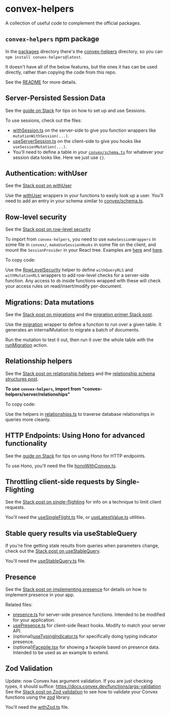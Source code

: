 # convex-helpers

A collection of useful code to complement the official packages.

## `convex-helpers` npm package

In the [packages](./packages/) directory there's the [convex-helpers](./packages/convex-helpers/)
directory, so you can `npm install convex-helpers@latest`.

It doesn't have all of the below features, but the ones it has can be used directly,
rather than copying the code from this repo.

See the [README](./packages/convex-helpers/README.md) for more details.

## Server-Persisted Session Data

See the [guide on Stack](https://stack.convex.dev/sessions-wrappers-as-middleware) for tips on how to set up and use Sessions.

To use sessions, check out the files:

- [withSession.ts](./convex/lib/withSession.ts) on the server-side to give you function wrappers like `mutationWithSession(...)`.
- [useServerSession.ts](./src/hooks/useServerSession.ts) on the client-side to give you hooks like `useSessionMutation(...)`.
- You'll need to define a table in your [`convex/schema.ts`](./convex/schema.ts) for whatever your session data looks like. Here we just use `{}`.

## Authentication: withUser

See the [Stack post on withUser](https://stack.convex.dev/wrappers-as-middleware-authentication)

Use the [withUser](./convex/lib/withUser.ts) wrappers in your functions to easily look up a user.
You'll need to add an entry in your schema similar to [convex/schema.ts](./convex/schema.ts).

## Row-level security

See the [Stack post on row-level security](https://stack.convex.dev/row-level-security)

To import from `convex-helpers`, you need to use `makeSessionWrappers` in some
file in `convex/`, `makeUseSessionHooks` in some file on the client,
and mount the `SessionProvider` in your React tree. Examples are
[here](./convex/lib/fromPackage.ts) and [here](./src/hooks/fromPackage.ts).

To copy code:

Use the [RowLevelSecurity](./convex/lib/rowLevelSecurity.ts) helper to define
`withQueryRLS` and `withMutationRLS` wrappers to add row-level checks for a
server-side function. Any access to `db` inside functions wrapped with these
will check your access rules on read/insert/modify per-document.

## Migrations: Data mutations

See the [Stack post on migrations](https://stack.convex.dev/migrating-data-with-mutations)
and the [migration primer Stack post](https://stack.convex.dev/intro-to-migrations).

Use the [migration](./convex/lib/migrations.ts) wrapper to define a function to
run over a given table.
It generates an internalMutation to migrate a batch of documents.

Run the mutation to test it out, then run it over the whole table with the
[runMigration](./convex/lib/migrations.ts) action.

## Relationship helpers

See the [Stack post on relationship helpers](https://stack.convex.dev/functional-relationships-helpers)
and the [relationship schema structures post](https://stack.convex.dev/relationship-structures-let-s-talk-about-schemas).

**To use `convex-helpers`, import from "convex-helpers/server/relationships"**

To copy code:

Use the helpers in [relationships.ts](./convex/lib/relationships.ts) to traverse database relationships in queries more cleanly.

## HTTP Endpoints: Using Hono for advanced functionality

See the [guide on Stack](https://stack.convex.dev/hono-with-convex) for tips on using Hono for HTTP endpoints.

To use Hono, you'll need the file [honoWithConvex.ts](./convex/lib/honoWithConvex.ts).

## Throttling client-side requests by Single-Flighting

See the [Stack post on single-flighting](https://stack.convex.dev/throttling-requests-by-single-flighting) for info on a technique to limit client requests.

You'll need the [useSingleFlight.ts](./src/hooks/useSingleFlight.ts) file, or [useLatestValue.ts](./src/hooks/useLatestValue.ts) utilities.

## Stable query results via useStableQuery

If you're fine getting stale results from queries when parameters change, check out the [Stack post on useStableQuery](https://stack.convex.dev/help-my-app-is-overreacting).

You'll need the [useStableQuery.ts](./src/hooks/useStableQuery.ts) file.

## Presence

See the [Stack post on implementing presence](https://stack.convex.dev/presence-with-convex) for details on how to implement presence in your app.

Related files:

- [presence.ts](./convex/presence.ts) for server-side presence functions. Intended to be modified for your application.
- [usePresence.ts](./src/hooks/usePresence.ts) for client-side React hooks. Modify to match your server API.
- (optional)[useTypingIndicator.ts](./src/hooks/useTypingIndicator.ts) for specifically doing typing indicator presence.
- (optional)[Facepile.tsx](./src/components/Facepile.tsx) for showing a facepile based on presence data. Intended to be used as an example to extend.

## Zod Validation

Update: now Convex has argument validation. If you are just checking types, it
should suffice: https://docs.convex.dev/functions/args-validation
See the [Stack post on Zod validation](https://stack.convex.dev/wrappers-as-middleware-zod-validation) to see how to validate your Convex functions using the [zod](https://www.npmjs.com/package/zod) library.

You'll need the [withZod.ts](./convex/lib/withZod.ts) file.
